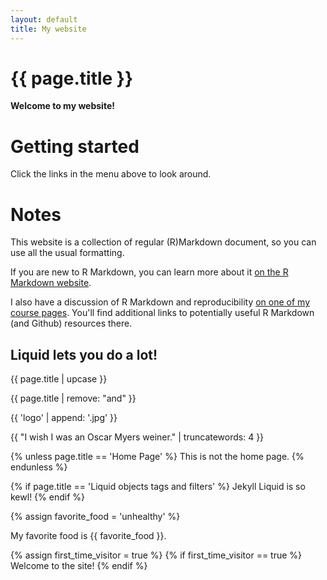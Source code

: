 ```yaml
---
layout: default
title: My website
---
```


<h1> {{ page.title }} </h1>

**Welcome to my website!**


# Getting started

Click the links in the menu above to look around.


# Notes

This website is a collection of regular (R)Markdown document, so you can use all the usual formatting.

If you are new to R Markdown, you can learn more about it [on the R Markdown website](https://rmarkdown.rstudio.com/). 

I also have a discussion of R Markdown and reproducibility [on one of my course pages](https://andreashandel.github.io/MADAcourse/1e_ToolsforReproducibility.html). You'll find additional links to potentially useful R Markdown (and Github) resources there.



## Liquid lets you do a lot!


{{ page.title | upcase }}

{{ page.title | remove: "and" }}

{{ 'logo' | append: '.jpg' }}

{{ "I wish I was an Oscar Myers weiner." | truncatewords: 4 }}

{% unless page.title == 'Home Page' %}
  This is not the home page.
{% endunless %}

{% if page.title == 'Liquid objects tags and filters' %}
  Jekyll Liquid is so kewl!
{% endif %}


{% assign favorite_food = 'unhealthy' %}

My favorite food is {{ favorite_food }}.

{% assign first_time_visitor = true %}
{% if first_time_visitor == true %}
  Welcome to the site!
{% endif %}
